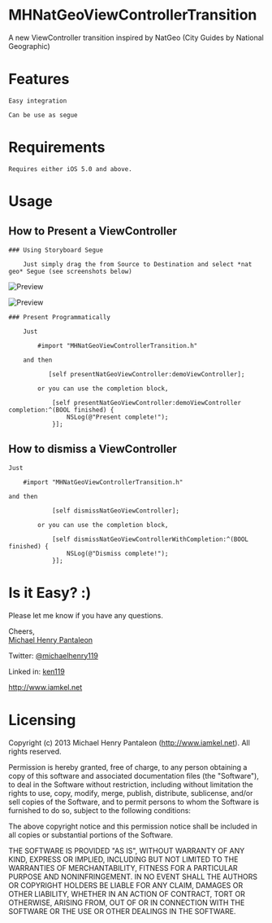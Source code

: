 MHNatGeoViewControllerTransition
================================

A new ViewController transition inspired by NatGeo (City Guides by National Geographic)

# Features
	
	Easy integration
	
	Can be use as segue


# Requirements
	
	Requires either iOS 5.0 and above.



# Usage

## How to Present a ViewController
	
	### Using Storyboard Segue

		Just simply drag the from Source to Destination and select *nat geo* Segue (see screenshots below)

![Preview](http://i1102.photobucket.com/albums/g447/michaelhenry119/IOS%20Controls/MHNatGeoViewControllerTransition/ScreenShot2013-06-09at123039PM_zps66f45f08.png)

![Preview](http://i1102.photobucket.com/albums/g447/michaelhenry119/IOS%20Controls/MHNatGeoViewControllerTransition/ScreenShot2013-06-09at123123PM_zpsd131f70d.png)

	### Present Programmatically

		Just

			#import "MHNatGeoViewControllerTransition.h"

		and then

			   [self presentNatGeoViewController:demoViewController];

			or you can use the completion block,

				[self presentNatGeoViewController:demoViewController completion:^(BOOL finished) {
			        NSLog(@"Present complete!");
			    }];

## How to dismiss a ViewController
	
	Just

		#import "MHNatGeoViewControllerTransition.h"

	and then

			    [self dismissNatGeoViewController];

			or you can use the completion block,

				[self dismissNatGeoViewControllerWithCompletion:^(BOOL finished) {
			        NSLog(@"Dismiss complete!");
			    }];




# Is it Easy? :)


Please let me know if you have any questions. 

Cheers,  
[Michael Henry Pantaleon](http://www.iamkel.net)

Twitter: [@michaelhenry119](https://twitter.com/michaelhenry119)

Linked in: [ken119](http://ph.linkedin.com/in/ken119)

http://www.iamkel.net



# Licensing

Copyright (c) 2013 Michael Henry Pantaleon (http://www.iamkel.net). All rights reserved.

Permission is hereby granted, free of charge, to any person obtaining a copy of this software and associated documentation files (the "Software"), to deal in the Software without restriction, including without limitation the rights to use, copy, modify, merge, publish, distribute, sublicense, and/or sell copies of the Software, and to permit persons to whom the Software is furnished to do so, subject to the following conditions:

The above copyright notice and this permission notice shall be included in all copies or substantial portions of the Software.

THE SOFTWARE IS PROVIDED "AS IS", WITHOUT WARRANTY OF ANY KIND, EXPRESS OR IMPLIED, INCLUDING BUT NOT LIMITED TO THE WARRANTIES OF MERCHANTABILITY, FITNESS FOR A PARTICULAR PURPOSE AND NONINFRINGEMENT. IN NO EVENT SHALL THE AUTHORS OR COPYRIGHT HOLDERS BE LIABLE FOR ANY CLAIM, DAMAGES OR OTHER LIABILITY, WHETHER IN AN ACTION OF CONTRACT, TORT OR OTHERWISE, ARISING FROM, OUT OF OR IN CONNECTION WITH THE SOFTWARE OR THE USE OR OTHER DEALINGS IN THE SOFTWARE.